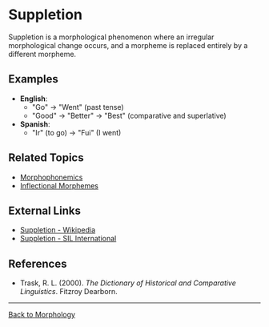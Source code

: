 # Suppletion

Suppletion is a morphological phenomenon where an irregular morphological change occurs, and a morpheme is replaced entirely by a different morpheme.


## Examples

- **English**:
  - "Go" → "Went" (past tense)
  - "Good" → "Better" → "Best" (comparative and superlative)
- **Spanish**:
  - "Ir" (to go) → "Fui" (I went)


## Related Topics

- [Morphophonemics](Morphophonemics.md)
- [Inflectional Morphemes](Inflectional-vs-Derivational-Morphemes.md)

## External Links

- [Suppletion - Wikipedia](https://en.wikipedia.org/wiki/Suppletion)
- [Suppletion - SIL International](https://glossary.sil.org/term/suppletion)

## References

- Trask, R. L. (2000). *The Dictionary of Historical and Comparative Linguistics*. Fitzroy Dearborn.

---

[Back to Morphology](../README.md)
